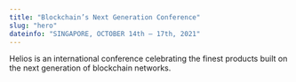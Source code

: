 ```yaml
---
title: "Blockchain’s Next Generation Conference"
slug: "hero"
dateinfo: "SINGAPORE, OCTOBER 14th — 17th, 2021"
---
```


Helios is an international conference celebrating the finest products built on
the next generation of blockchain networks.
